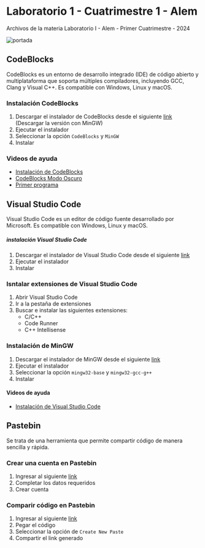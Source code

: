 # Laboratorio 1 - Cuatrimestre 1 - Alem
Archivos de la materia Laboratorio I - Alem - Primer Cuatrimestre - 2024

![portada](https://i.imgur.com/E4q1xJp.jpg)

## CodeBlocks

CodeBlocks es un entorno de desarrollo integrado (IDE) de código abierto y multiplataforma que soporta múltiples compiladores, incluyendo GCC, Clang y Visual C++. Es compatible con Windows, Linux y macOS.

### Instalación CodeBlocks

1. Descargar el instalador de CodeBlocks desde el siguiente [link](http://www.codeblocks.org/downloads/26) (Descargar la versión con MinGW)
2. Ejecutar el instalador
3. Seleccionar la opción `CodeBlocks` y `MinGW`
4. Instalar

### Videos de ayuda

- [Instalación de CodeBlocks](https://www.youtube.com/watch?v=uMWj35URnpU)
- [CodeBlocks Modo Oscuro](https://www.youtube.com/watch?v=HXkuiC2H5wQ)
- [Primer programa](https://www.youtube.com/watch?v=-JRl88Gh8-g)


## Visual Studio Code

Visual Studio Code es un editor de código fuente desarrollado por Microsoft. Es compatible con Windows, Linux y macOS.

##### instalación Visual Studio Code

1. Descargar el instalador de Visual Studio Code desde el siguiente [link](https://code.visualstudio.com/download)
2. Ejecutar el instalador
3. Instalar

### Isntalar extensiones de Visual Studio Code

1. Abrir Visual Studio Code
2. Ir a la pestaña de extensiones
3. Buscar e instalar las siguientes extensiones:
   - C/C++
   - Code Runner
   - C++ Intellisense

### Instalación de MinGW

1. Descargar el instalador de MinGW desde el siguiente [link](https://sourceforge.net/projects/mingw-w64/)
2. Ejecutar el instalador
3. Seleccionar la opción `mingw32-base` y `mingw32-gcc-g++`
4. Instalar

#### Videos de ayuda

- [Instalación de Visual Studio Code](https://www.youtube.com/watch?v=iPvvbNVisfU)


## Pastebin

Se trata de una herramienta que permite compartir código de manera sencilla y rápida.

### Crear una cuenta en Pastebin

1. Ingresar al siguiente [link](https://pastebin.com/signup)
2. Completar los datos requeridos
3. Crear cuenta

### Comparir código en Pastebin

1. Ingresar al siguiente [link](https://pastebin.com/)
2. Pegar el código
3. Seleccionar la opción de `Create New Paste`
4. Compartir el link generado
